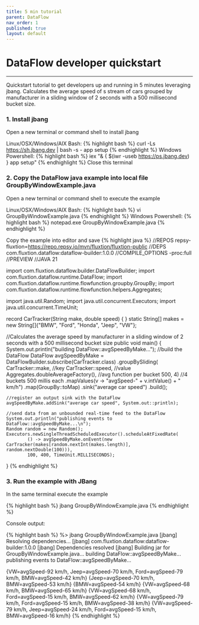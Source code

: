 ```yaml
---
title: 5 min tutorial
parent: DataFlow
nav_order: 1
published: true
layout: default
---
```

# DataFlow developer quickstart
---

Quickstart tutorial to get developers up and running in 5 minutes leveraging jbang. Calculates the average speed 
of s stream of cars grouped by manufacturer in a sliding window of 2 seconds with a 500 millisecond bucket size.

### 1.  Install jbang 
Open a new terminal or command shell to install jbang

Linux/OSX/Windows/AIX Bash:
{% highlight bash %} curl -Ls https://sh.jbang.dev | bash -s - app setup {% endhighlight %}
Windows Powershell:
{% highlight bash %} iex "& { $(iwr -useb https://ps.jbang.dev) } app setup" {% endhighlight %}
Close this terminal

### 2.  Copy the DataFlow java example into local file GroupByWindowExample.java
Open a new terminal or command shell to execute the example

Linux/OSX/Windows/AIX Bash:
{% highlight bash %} vi GroupByWindowExample.java {% endhighlight %}
Windows Powershell:
{% highlight bash %} notepad.exe GroupByWindowExample.java {% endhighlight %}

Copy the example into editor and save
{% highlight java %}
//REPOS repsy-fluxtion=https://repo.repsy.io/mvn/fluxtion/fluxtion-public
//DEPS com.fluxtion.dataflow:dataflow-builder:1.0.0
//COMPILE_OPTIONS -proc:full
//PREVIEW
//JAVA 21

import com.fluxtion.dataflow.builder.DataFlowBuilder;
import com.fluxtion.dataflow.runtime.DataFlow;
import com.fluxtion.dataflow.runtime.flowfunction.groupby.GroupBy;
import com.fluxtion.dataflow.runtime.flowfunction.helpers.Aggregates;

import java.util.Random;
import java.util.concurrent.Executors;
import java.util.concurrent.TimeUnit;

record CarTracker(String make, double speed) { }
static String[] makes = new String[]{"BMW", "Ford", "Honda", "Jeep", "VW"};

//Calculates the average speed by manufacturer in a sliding window of 2 seconds with a 500 millisecond bucket size
public void main() {
    System.out.println("building DataFlow::avgSpeedByMake...");
    //build the DataFlow
    DataFlow avgSpeedByMake = DataFlowBuilder.subscribe(CarTracker.class)
            .groupBySliding(
                    CarTracker::make, //key
                    CarTracker::speed, //value
                    Aggregates.doubleAverageFactory(), //avg function per bucket
                    500, 4) //4 buckets 500 millis each
            .mapValues(v -> "avgSpeed-" + v.intValue() + " km/h")
            .map(GroupBy::toMap)
            .sink("average car speed")
            .build();

    //register an output sink with the DataFlow
    avgSpeedByMake.addSink("average car speed", System.out::println);

    //send data from an unbounded real-time feed to the DataFlow
    System.out.println("publishing events to DataFlow::avgSpeedByMake...\n");
    Random random = new Random();
    Executors.newSingleThreadScheduledExecutor().scheduleAtFixedRate(
            () -> avgSpeedByMake.onEvent(new CarTracker(makes[random.nextInt(makes.length)], random.nextDouble(100))),
            100, 400, TimeUnit.MILLISECONDS);
}
{% endhighlight %}

### 3. Run the example with JBang
In the same terminal execute the example

{% highlight bash %}
jbang GroupByWindowExample.java
{% endhighlight %}

Console output: 

{% highlight bash %}
%> jbang GroupByWindowExample.java
[jbang] Resolving dependencies...
[jbang]    com.fluxtion.dataflow:dataflow-builder:1.0.0
[jbang] Dependencies resolved
[jbang] Building jar for GroupByWindowExample.java...
building DataFlow::avgSpeedByMake...
publishing events to DataFlow::avgSpeedByMake...

{VW=avgSpeed-92 km/h, Jeep=avgSpeed-70 km/h, Ford=avgSpeed-79 km/h, BMW=avgSpeed-42 km/h}
{Jeep=avgSpeed-70 km/h, BMW=avgSpeed-53 km/h}
{BMW=avgSpeed-54 km/h}
{VW=avgSpeed-68 km/h, BMW=avgSpeed-65 km/h}
{VW=avgSpeed-68 km/h, Ford=avgSpeed-15 km/h, BMW=avgSpeed-62 km/h}
{VW=avgSpeed-79 km/h, Ford=avgSpeed-15 km/h, BMW=avgSpeed-38 km/h}
{VW=avgSpeed-79 km/h, Jeep=avgSpeed-24 km/h, Ford=avgSpeed-15 km/h, BMW=avgSpeed-16 km/h}
{% endhighlight %}